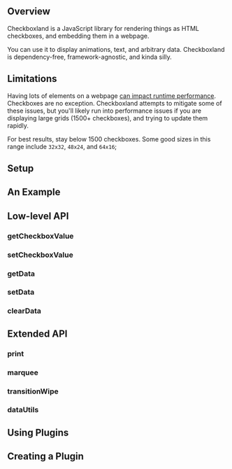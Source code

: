 ## Overview

Checkboxland is a JavaScript library for rendering things as HTML checkboxes, and embedding them in a webpage.

You can use it to display animations, text, and arbitrary data. Checkboxland is dependency-free, framework-agnostic, and kinda silly.

## Limitations

Having lots of elements on a webpage [can impact runtime performance](https://web.dev/dom-size/). Checkboxes are no exception. Checkboxland attempts to mitigate some of these issues, but you'll likely run into performance issues if you are displaying large grids (1500+ checkboxes), and trying to update them rapidly.

For best results, stay below 1500 checkboxes. Some good sizes in this range include `32x32`, `48x24`, and `64x16`;

## Setup

## An Example

## Low-level API

### getCheckboxValue

### setCheckboxValue

### getData

### setData

### clearData

## Extended API

### print

### marquee

### transitionWipe

### dataUtils

## Using Plugins

## Creating a Plugin
